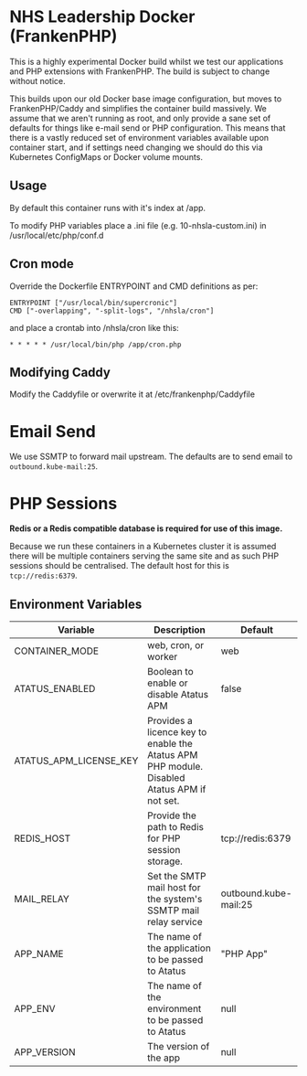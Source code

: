 # NHS Leadership Docker (FrankenPHP)

This is a highly experimental Docker build whilst we test our applications
and PHP extensions with FrankenPHP. The build is subject to change without notice.

This builds upon our old Docker base image configuration, but moves to FrankenPHP/Caddy and
simplifies the container build massively. We assume that we aren't running as root, and only
provide a sane set of defaults for things like e-mail send or PHP configuration. This means
that there is a vastly reduced set of environment variables available upon container start,
and if settings need changing we should do this via Kubernetes ConfigMaps or Docker volume
mounts.

## Usage

By default this container runs with it's index at /app.

To modify PHP variables place a .ini file (e.g. 10-nhsla-custom.ini) in /usr/local/etc/php/conf.d

## Cron mode
Override the Dockerfile ENTRYPOINT and CMD definitions as per:

```
ENTRYPOINT ["/usr/local/bin/supercronic"]
CMD ["-overlapping", "-split-logs", "/nhsla/cron"]
```

and place a crontab into /nhsla/cron like this:

```
* * * * * /usr/local/bin/php /app/cron.php
```


## Modifying Caddy

Modify the Caddyfile or overwrite it at /etc/frankenphp/Caddyfile


# Email Send

We use SSMTP to forward mail upstream. The defaults are to send email to `outbound.kube-mail:25`.


# PHP Sessions

**Redis or a Redis compatible database is required for use of this image.**

Because we run these containers in a Kubernetes cluster it is assumed there will be multiple containers
serving the same site and as such PHP sessions should be centralised. The default host for this is `tcp://redis:6379`.

## Environment Variables

|Variable      |Description      |Default      |
| ------------ | --------------- | ----------- |
|CONTAINER_MODE | web, cron, or worker | web |
|ATATUS_ENABLED | Boolean to enable or disable Atatus APM | false |
|ATATUS_APM_LICENSE_KEY |Provides a licence key to enable the Atatus APM PHP module. Disabled Atatus APM if not set. | |
|REDIS_HOST | Provide the path to Redis for PHP session storage. | tcp://redis:6379 |
|MAIL_RELAY | Set the SMTP mail host for the system's SSMTP mail relay service | outbound.kube-mail:25 |
|APP_NAME | The name of the application to be passed to Atatus | "PHP App" |
|APP_ENV | The name of the environment to be passed to Atatus | null |
|APP_VERSION | The version of the app | null |